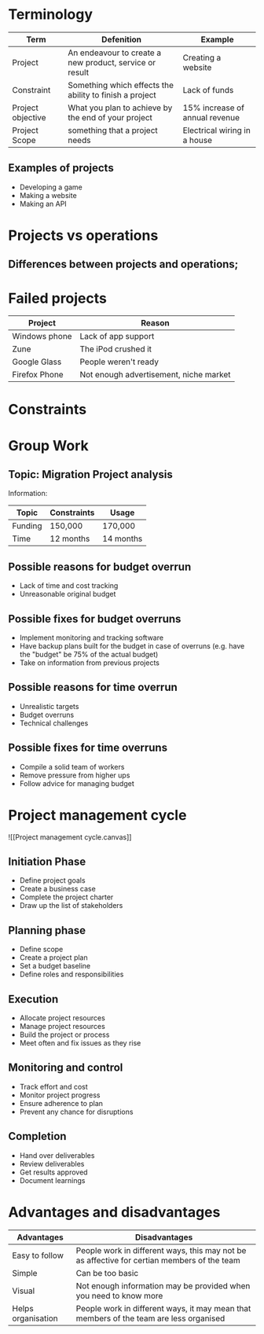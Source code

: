 # Terminology
| Term | Defenition | Example |
| --- | --- | --- |
| Project | An endeavour to create a new product, service or result | Creating a website |
| Constraint | Something which effects the ability to finish a project | Lack of funds
| Project objective | What you plan to achieve by the end of your project | 15% increase of annual revenue
| Project Scope | something that a project needs | Electrical wiring in a house |

## Examples of projects
- Developing a game
- Making a website
- Making an API

# Projects vs operations
## Differences between projects and operations;


# Failed projects
| Project | Reason |
| --- | ---- |
| Windows phone | Lack of app support |
| Zune | The iPod crushed it |
| Google Glass | People weren't ready|
| Firefox Phone | Not enough advertisement, niche market |

# Constraints



# Group Work
## Topic: Migration Project analysis
Information:

| Topic | Constraints | Usage |
| --- | --- | --- |
| Funding | 150,000 | 170,000
| Time | 12 months | 14 months

## Possible reasons for budget overrun
- Lack of time and cost tracking
- Unreasonable original budget

## Possible fixes for budget overruns
- Implement monitoring and tracking software
- Have backup plans built for the budget in case of overruns (e.g. have the "budget" be 75% of the actual budget)
- Take on information from previous projects
## Possible reasons for time overrun
- Unrealistic targets
- Budget overruns
- Technical challenges

## Possible fixes for time overruns
- Compile a solid team of workers
- Remove pressure from higher ups
- Follow advice for managing budget

# Project management cycle
![[Project management cycle.canvas]]
## Initiation Phase
- Define project goals
- Create a business case
- Complete the project charter
- Draw up the list of stakeholders

## Planning phase
- Define scope
- Create a project plan
- Set a budget baseline
- Define roles and responsibilities

## Execution
- Allocate project resources
- Manage project resources
- Build the project or process
- Meet often and fix issues as they rise

## Monitoring and control
- Track effort and cost
- Monitor project progress
- Ensure adherence to plan
- Prevent any chance for disruptions

## Completion
- Hand over deliverables
- Review deliverables
- Get results approved
- Document learnings

# Advantages and disadvantages
| Advantages | Disadvantages |
| -- | -- |
| Easy to follow | People work in different ways, this may not be as affective for certian members of the team |
| Simple | Can be too basic
| Visual | Not enough information may be provided when you need to know more |
| Helps organisation | People work in different ways, it may mean that members of the team are less organised |
